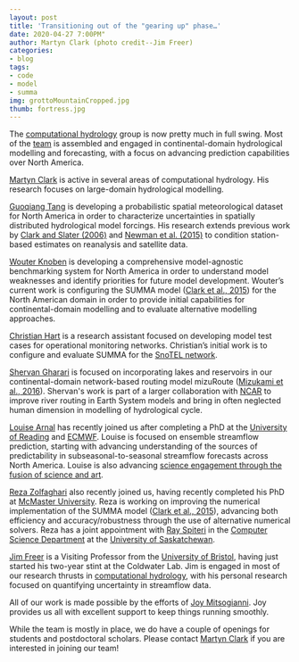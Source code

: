 ```yaml
---
layout: post
title: 'Transitioning out of the "gearing up" phase…'
date: 2020-04-27 7:00PM"
author: Martyn Clark (photo credit--Jim Freer)
categories:
- blog
tags:
- code
- model
- summa
img: grottoMountainCropped.jpg
thumb: fortress.jpg
---
```

The [computational hydrology](https://uofs-comphyd.github.io/) group is now pretty much in full swing. Most of the [team](https://uofs-comphyd.github.io/team/) is assembled and engaged in continental-domain hydrological modelling and forecasting, with a focus on advancing prediction capabilities over North America.

[Martyn Clark](https://uofs-comphyd.github.io/current_member/martyn_clark) is active in several areas of computational hydrology. His research focuses on large-domain hydrological modelling.

[Guoqiang Tang](https://uofs-comphyd.github.io/current_member/guoqiang_tang) is developing a probabilistic spatial meteorological dataset for North America in order to characterize uncertainties in spatially distributed hydrological model forcings. His research extends previous work by [Clark and Slater (2006)](https://journals.ametsoc.org/doi/10.1175/JHM474.1) and [Newman et al. (2015)](https://journals.ametsoc.org/doi/10.1175/JHM-D-15-0026.1) to condition station-based estimates on reanalysis and satellite data.

[Wouter Knoben](https://uofs-comphyd.github.io/current_member/wouter_knoben) is developing a comprehensive model-agnostic benchmarking system for North America in order to understand model weaknesses and identify priorities for future model development. Wouter’s current work is configuring the SUMMA model ([Clark et al., 2015](https://agupubs.onlinelibrary.wiley.com/doi/full/10.1002/2015WR017198)) for the North American domain in order to provide initial capabilities for continental-domain modelling and to evaluate alternative modelling approaches.

[Christian Hart](https://uofs-comphyd.github.io/current_member/christian_hart) is a research assistant focused on developing model test cases for operational monitoring networks. Christian’s initial work is to configure and evaluate SUMMA for the [SnoTEL network](https://www.wcc.nrcs.usda.gov/snow/).

[Shervan Gharari](https://uofs-comphyd.github.io/current_member/shervan_gharari) is focused on incorporating lakes and reservoirs in our continental-domain network-based routing model mizuRoute ([Mizukami et al., 2016](https://www.geosci-model-dev.net/9/2223/2016/)). Shervan's work is part of a larger collaboration with [NCAR](https://ncar.ucar.edu/) to improve river routing in Earth System models and bring in often neglected human dimension in modelling of hydrological cycle.

[Louise Arnal](https://uofs-comphyd.github.io/current_member/louise_arnal) has recently joined us after completing a PhD at the [University of Reading](http://www.reading.ac.uk/) and [ECMWF](https://www.ecmwf.int/). Louise is focused on ensemble streamflow prediction, starting with advancing understanding of the sources of predictability in subseasonal-to-seasonal streamflow forecasts across North America. Louise is also advancing [science engagement through the fusion of science and art](https://sciartfloods.wordpress.com/).

[Reza Zolfaghari](https://uofs-comphyd.github.io/current_member/reza_zolfaghari) also recently joined us, having recently completed his PhD at [McMaster University](https://www.mcmaster.ca/). Reza is working on improving the numerical implementation of the SUMMA model ([Clark et al., 2015](https://agupubs.onlinelibrary.wiley.com/doi/full/10.1002/2015WR017198)), advancing both efficiency and accuracy/robustness through the use of alternative numerical solvers. Reza has a joint appointment with [Ray Spiteri](https://www.cs.usask.ca/~spiteri/) in the [Computer Science Department](https://www.cs.usask.ca/) at the [University of Saskatchewan](https://www.usask.ca/).

[Jim Freer](https://uofs-comphyd.github.io/current_member/jim_freer) is a Visiting Professor from the [University of Bristol](https://www.bristol.ac.uk/), having just started his two-year stint at the Coldwater Lab. Jim is engaged in most of our research thrusts in [computational hydrology](https://uofs-comphyd.github.io/), with his personal research focused on quantifying uncertainty in streamflow data.

All of our work is made possible by the efforts of [Joy Mitsogianni](https://uofs-comphyd.github.io/current_member/joy_mitsogianni). Joy provides us all with excellent support to keep things running smoothly.

While the team is mostly in place, we do have a couple of openings for students and postdoctoral scholars. Please contact [Martyn Clark](https://uofs-comphyd.github.io/current_member/martyn_clark) if you are interested in joining our team!
